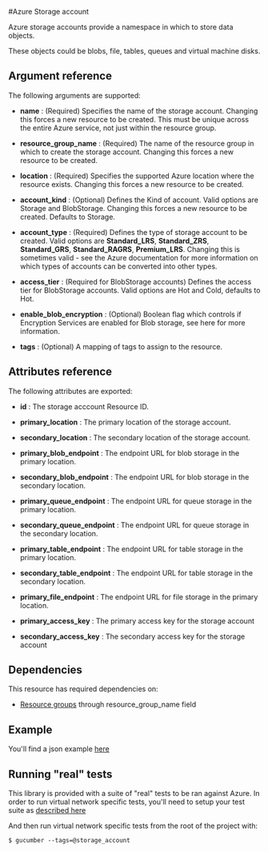#Azure Storage account

Azure storage accounts provide a namespace in which to store data objects. 

These objects could be blobs, file, tables, queues and virtual machine disks. 

## Argument reference


The following arguments are supported:


- **name** : (Required) Specifies the name of the storage account. Changing this forces a new resource to be created. This must be unique across the entire Azure service, not just within the resource group.

- **resource_group_name** : (Required) The name of the resource group in which to create the storage account. Changing this forces a new resource to be created.

- **location** : (Required) Specifies the supported Azure location where the resource exists. Changing this forces a new resource to be created.

- **account_kind** : (Optional) Defines the Kind of account. Valid options are Storage and BlobStorage. Changing this forces a new resource to be created. Defaults to Storage.

- **account_type** : (Required) Defines the type of storage account to be created. Valid options are __Standard_LRS__, __Standard_ZRS__, __Standard_GRS__, __Standard_RAGRS__, __Premium_LRS__. Changing this is sometimes valid - see the Azure documentation for more information on which types of accounts can be converted into other types.

- **access_tier** : (Required for BlobStorage accounts) Defines the access tier for BlobStorage accounts. Valid options are Hot and Cold, defaults to Hot.

- **enable_blob_encryption** : (Optional) Boolean flag which controls if Encryption Services are enabled for Blob storage, see here for more information.

- **tags** : (Optional) A mapping of tags to assign to the resource.


## Attributes reference

The following attributes are exported:

- **id** : The storage acccount Resource ID.

- **primary_location** : The primary location of the storage account.

- **secondary_location** : The secondary location of the storage account.

- **primary_blob_endpoint** : The endpoint URL for blob storage in the primary location.

- **secondary_blob_endpoint** : The endpoint URL for blob storage in the secondary location.

- **primary_queue_endpoint** : The endpoint URL for queue storage in the primary location.

- **secondary_queue_endpoint** : The endpoint URL for queue storage in the secondary location.

- **primary_table_endpoint** : The endpoint URL for table storage in the primary location.

- **secondary_table_endpoint** : The endpoint URL for table storage in the secondary location.

- **primary_file_endpoint** : The endpoint URL for file storage in the primary location.

- **primary_access_key** : The primary access key for the storage account

- **secondary_access_key** : The secondary access key for the storage account


## Dependencies

This resource has required dependencies on:

- [Resource groups](../resourcegroup/) through resource_group_name field

## Example

You'll find a json example [here](../../../internal/definitions/sa_create.json)

## Running "real" tests

This library is provided with a suite of "real" tests to be ran against Azure. In order to run virtual network specific tests, you'll need to setup your test suite as [described here](../../../internal/)

And then run virtual network specific tests from the root of the project with:

```
$ gucumber --tags=@storage_account
